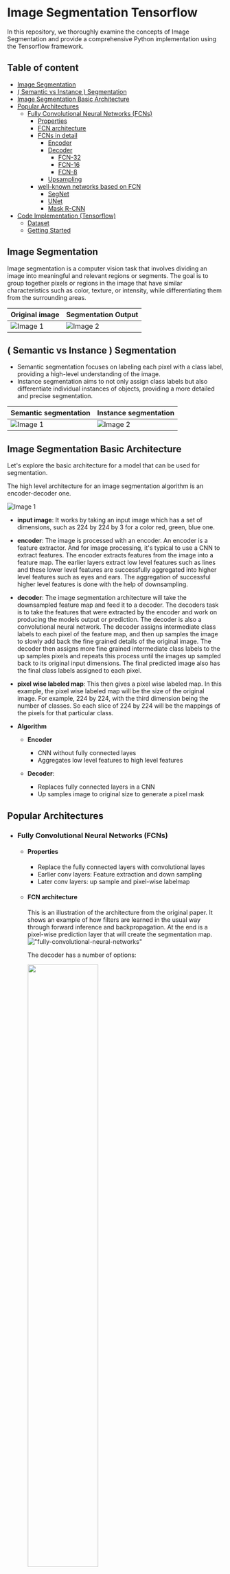 # Image Segmentation Tensorflow

In this repository, we thoroughly examine the concepts of Image Segmentation and provide a comprehensive Python implementation using the Tensorflow framework.

## Table of content

- [Image Segmentation](#image-segmentation)
- [( Semantic vs Instance ) Segmentation](#semantic-vs-instance-segmentation )
- [Image Segmentation Basic Architecture](#image-segmentation-basic-architecture)
- [Popular Architectures](#popular-architectures)
    - [Fully Convolutional Neural Networks (FCNs)](#fully-convolutional-neural-networks-fcns)
        - [Properties](#properties)
        - [FCN architecture](#fcn-architecture)
        - [FCNs in detail](#fcns-in-detail)
            - [Encoder](#encoder)
            - [Decoder](#decoder)
                - [FCN-32](#fcn-32)
                - [FCN-16](#fcn-16)
                - [FCN-8](#fcn-8)
            - [Upsampling](#upsampling)
        - [well-known networks based on FCN](#well-known-networks-based-on-fcn)
            - [SegNet](#segnet)
            - [UNet](#unet)
            - [Mask R-CNN](#mask-r-cnn)
- [Code Implementation (Tensorflow)](#code-implementation-tensorflow)
    - [Dataset](#dataset)
    - [Getting Started](#getting-started)


## Image Segmentation

Image segmentation is a computer vision task that involves dividing an image into meaningful and relevant regions or segments. The goal is to group together pixels or regions in the image that have similar characteristics such as color, texture, or intensity, while differentiating them from the surrounding areas.


| Original image                               | Segmentation Output                          |
| -------------------------------------------  | -------------------------------------------- |
| ![Image 1](./files/image1.png)               | ![Image 2](./files/image2.png)               |


## ( Semantic vs Instance ) Segmentation 

- Semantic segmentation focuses on labeling each pixel with a class label, providing a high-level understanding of the image.
- Instance segmentation aims to not only assign class labels but also differentiate individual instances of objects, providing a more detailed and precise segmentation.


| Semantic segmentation                         | Instance segmentation                          |
| -------------------------------------------   | -------------------------------------------- |
| ![Image 1](./files/semantic-segmentation.jpeg)| ![Image 2](./files/instance-segmentation.jpeg)               |

## Image Segmentation Basic Architecture

Let's explore the basic architecture for a model that can be used for segmentation. 
 
The high level architecture for an image segmentation algorithm is an encoder-decoder one. 

![Image 1](./files/architecture.png)


 - **input image**: It works by taking an input image which has a set of dimensions, such as 224 by 224 by 3 for a color red, green, blue one. 
 - **encoder**: The image is processed with an encoder. An encoder is a feature extractor. And for image processing, it's typical to use a CNN to extract features. The encoder extracts features from the image into a feature map. The earlier layers extract low level features such as lines and these lower level features are successfully aggregated into higher level features such as eyes and ears. The aggregation of successful higher level features is done with the help of downsampling. 
 - **decoder**: The image segmentation architecture will take the downsampled feature map and feed it to a decoder. The decoders task is to take the features that were extracted by the encoder and work on producing the models output or prediction. The decoder is also a convolutional neural network. The decoder assigns intermediate class labels to each pixel of the feature map, and then up samples the image to slowly add back the fine grained details of the original image. The decoder then assigns more fine grained intermediate class labels to the up samples pixels and repeats this process until the images up sampled back to its original input dimensions. The final predicted image also has the final class labels assigned to each pixel.
- **pixel wise labeled map**: This then gives a pixel wise labeled map. In this example, the pixel wise labeled map will be the size of the original image. For example, 224 by 224, with the third dimension being the number of classes. So each slice of 224 by 224 will be the mappings of the pixels for that particular class.

- **Algorithm**

    - **Encoder**
        - CNN without fully connected layes
        - Aggregates low level features to high level features

    - **Decoder**: 
        - Replaces fully connected layers in a CNN
        - Up samples image to original size to generate a pixel mask

## Popular Architectures

- ### Fully Convolutional Neural Networks (FCNs)
    
    - #### Properties
        - Replace the fully connected layers with convolutional layes
        - Earlier conv layers: Feature extraction and down sampling
        - Later conv layers: up sample and pixel-wise labelmap

    - #### FCN architecture
        
        This is an illustration of the architecture from the original paper. It shows an example of how filters are learned in the usual way through forward inference and backpropagation. At the end is a pixel-wise prediction layer that will create the segmentation map.
        !["fully-convolutional-neural-networks"](./files/fully-convolutional-neural-networks.png)
        
        The decoder has a number of options:

        <img width="60%" src="./files/comparison-of-different-fcns.png"/>

        - Fully convolutional neural networks, encoders are feature extractors like the feature extracting layers using object detection models. So you can reuse the layers of well-known object detection models as the encoder of the fully connected network. For example, VGG16, ResNet 50, or MobileNet, have pre-trained feature extraction layers that you can use.
        - The decoder part of the FCN is usually called FCN-32, FCN-16 or FCN-8 with a number denotes the stride size during upsampling. You may recall that the stride in a convolutional layer determines how many pixels to shift the sliding window as it traverses the image. The smaller the stride, the more detailed the processing. The difference between the decoder architectures ends up effectively being the resolution of the final pixel map. You can see that here as the resolution improves, as the strike decreases from 32-16 and then to 8, and 8 is the closest to the ground truth
    
    - #### FCNs in detail:
        The model will learn the key features of the image using a CNN feature extractor, which is considered the encoder part of the model. As the image passes through convolutional layers, it gets downsampled. Then the output is passed to the decoder section of the model, which are additional convolutional layers. The decoder layers upsamples in the image step-by-step to its original dimensions so that we get a pixelwise labeling, also called pixel mask or segmentation mask of the original image.

        - ##### Encoder

            The encoder can use the convolutional layers of a traditional CNN architecture. Note that the fully connected layers of these traditional CNN models are used for classification in object detection tasks, so the encoder of the image segmentation models won't reuse those fully connected layers. Common architectures that it can reuse are VGG-16, ResNet-50, and MobileNet. But of course, you can design and use your own!

            <img width="70%" src="./files/encoder.png"/>

        - ##### Decoder

            What allows you to take the CNN from the encoder and turn it into an architecture that gives you image segmentation is the decoder. Popular decoders like that we'll look at in detail are FCN-32, FCN-16, and FCN-8. Their outputs are shown in the original paper right here. Let's look at these in detail, and we'll start with FCN-32.


            <img width="70%" src="./files/comparison-of-different-fcns.png"/>

            As a quick review that might help you understand the decoder, let's review what happens with a pooling layer. As an example, I'm going to start with a tiny image here that has eight pixels and two columns and four rows. If you perform pooling with a window size of 2 by 2, such as average pooling, the first application of the pooling window applies to the top four cells of the image, and it pools the four values into a single value. If you choose a stride of 2 by 2, the pooling window will slide two cells down. Then the pooling as applied to the bottom four cells of the image, and it pools the image into a single value that you can see here. Notice that the input image has four rows, but the pooling result has two rows. Also notice that the input image had two columns, but the pooling result has one column. If you have a pooling layer with a 2 by 2 pooling window on a stride of 2 by 2, the result of your pooling will reduce the height and width by half.

            <img width="70%" src="./files/pooling-layer.png"/>


            - ##### FCN-32
                Let's look at the FCN-32 decoder architecture. Recall, like we just said, that when you pool an image with a 2 by 2 window size and a stride of 2 by 2, you'll reduce the image in half along each axis, so 256 by 256 image would get pooled to 128 by 128 and so on. The architecture has five pooling layers. Each pooled result gets its dimensions reduced by half, five times. The original image gets reduced by a factor of 2_5 of 32. If the output of the final pooling layer, which we're calling pool 5, is upsampled back to the original image size, it needs to be upsampled by a factor of 32. This is done by upsampling with a stride size of 32, which means that each input pixel from Pool 5 is turned into a 32 by 32 pixel output. This 32 times upsampling is also the pixelwise prediction of classes for the original image. That's what the FCN-32 decoder does, and that's where it gets its name from.

                <img width="70%" src="./files/fcn-32.png"/>
                
            - ##### FCN-16
                FCN-16 works similarly to FCN-32, but in addition to using pool 5, it also uses pool 4. In step 1, the output of pool 5 is upsampled by a factor of two, so the result has the same height and width as pool 4. Separately, we use the output of pool 4 to make a pixelwise prediction using a one by one convolution layer. But don't worry about the details of that one by one convolutional layer yet, we'll look into that a little later. The pool 4 prediction is added to the 2x upsampled output of pool 5. The output of this addition is then upsampled by a factor of 16 to get the final pixelwise segmentation map. Upsampling with a stride of 16 takes each input pixel and outputs a 16 by 16 grid of pixels, so this decoder type is named FCN-16.

                <img width="70%" src="./files/fcn-16.png"/>
            
            - ##### FCN-8
                
                FCN-8 decoder works very similar with the same first two steps, but instead of upsampling the summation of the pool 4 and 5 predictions by 16, it will 2x upsample it, and then add that to the pool 3 prediction. This is then upsampled by eight, and hence the decoder is named FCN-8. Going back to [this image](#decoder), we can see the impact of this by factoring in the results from pools earlier in the architecture, when the image is at a higher resolution, our segments are better defined. Thus, the FCN-8 looks better than the FCN-16, and better than the FCN-32. Of course, depending on your scenario, the FCN-32 might be enough, but it might not be worth the extra processing required to do FCN-16 or FCN-8.

                <img width="70%" src="./files/fcn-8.png"/>

        - ##### Upsampling
            - Upsampling is increasing height and width of the feature map.
            - Two types of layers used in Tensorflow:
                - Simple Scaling - UpSampling2D
                    - Nearst: copies value from nearset pixel 
                    - Bilinear: linear interpolation from nearby pixels 
                - Transposed Convolutional(Deconvolution) - Conv2DTranspose 
                    <img width="70%" src="./files/transposed-convolutional.png"/>
    - #### well-known networks based on FCN:
        - ##### SegNet

            <img width="70%" src="./files/segnet.png"/>
            
            SegNet Is very similar to the fully connected CNN with a notable optimization. That is that the encoder layers are symmetric with the decoder layers. They like mirror images of each other with the same number of layers and the same arrangement of those layers. For example, for each pooling layer that downsampled in the encoder, there was an upsampling layer and the decoder section. For example, in this architecture, the first segment has two convolutional layers, followed by a pooling layer. The last segment is a mirror image of this with an upsampling layer followed by two convolutional layers. The same symmetry is found in the second layer and the second-to-last one, and so on for the rest of the image
        - ##### UNet

            <img width="70%" src="./files/UNet.png"/>

            U-Net is another popular architecture for semantic segmentation. It's also symmetric, meaning the number of stages or upsampling and downsampling are equal. The name U-Net describes the shape of this architecture.

        - ##### Mask R-CNN

            <img width="70%" src="./files/Mask-R-CNN.png"/>

            Mask R-CNN is another popular architecture for instance segmentation. It builds off of the faster R-CNN. Mask R-CNN adds an additional branch after the feature extraction and faster R-CNN to perform upsampling to produce pixel-wise segmentation mosques of the image. It turns the object detection model into an image segmentation model.


## Code Implementation (Tensorflow)
    
- ### Dataset
    You will train the model on a [custom dataset](https://drive.google.com/file/d/0B0d9ZiqAgFkiOHR1NTJhWVJMNEU/view?usp=sharing) prepared by [divamgupta](https://github.com/divamgupta/image-segmentation-keras). This contains video frames from a moving vehicle and is a subsample of the [CamVid](http://mi.eng.cam.ac.uk/research/projects/VideoRec/CamVid/) dataset.

    classes: 
    | Value  | Class Name    |
    | -------| -------------|
    | 0      | sky |
    | 1      | building      |
    | 2      | column/pole      |
    | 3      | road |
    | 4      | side walk     |
    | 5      | vegetation      |
    | 6      | traffic light |
    | 7      | fence      |
    | 8      | vehicle     |
    | 9      | pedestrian |
    | 10      | byciclist      |
    | 11      | void      |
- ### Getting Started
    To get started with this project, follow these steps:

    1. Click this link to open the notebook in Colab: https://colab.research.google.com/github/barzansaeedpour/image-segmentation-tensorflow/blob/main/Image-segmentation-VGG16-FCN8-CamVid.ipynb

    2. The instruction and explaination of the code is mentioned in the notebook


